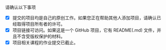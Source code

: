 请确认以下事项

- [x] 提交的项目均是自己的原创工作。如果您正在帮助其他人添加项目，请确认已经取得项目所有者的许可。
- [x] 项目链接可访问。如果这是一个 GitHub 项目，它有 README(.md) 文件，并且不含受版权保护的材料。
- [x] 项目相关课程的作业提交已截止。